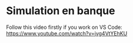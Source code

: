 # Simulation en banque
Follow this video firstly if you work on VS Code: https://www.youtube.com/watch?v=jvg4VtYEhKU
